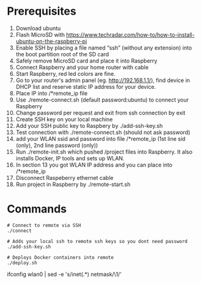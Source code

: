 # Prerequisites
1. Download ubuntu
2. Flash MicroSD with https://www.techradar.com/how-to/how-to-install-ubuntu-on-the-raspberry-pi
3. Enable SSH by placing a file named “ssh” (without any extension) into the boot partition root of the SD card
4. Safely remove MicroSD card and place it into Raspberry
5. Connect Raspberry and your home router with cable
6. Start Raspberry, red led colors are fine. 
6. Go to your router's admin panel (eg. http://192.168.1.1/), find device in DHCP list and reserve static IP address for your device.
7. Place IP into /*remote_ip file
8. Use ./remote-connect.sh (default password:ubuntu) to connect your Raspberry
9. Change password per request and exit from ssh connection by exit
10. Create SSH key on your local machine
11. Add your SSH public key to Raspbery by ./add-ssh-key.sh
12. Test connection with ./remote-connect.sh (should not ask password)
13. add your WLAN ssid and password into file /*remote_ip (1st line sid (only), 2nd line password (only))
14. Run ./remote-init.sh which pushed /project files into Raspberry. It also installs Docker, IP tools and sets up WLAN.
15. In section 13 you got WLAN IP address and you can place into /*remote_ip
16. Disconnect Raspeberry ethernet cable
17. Run project in Raspberry by ./remote-start.sh


# Commands

```
# Connect to remote via SSH
./connect

# Adds your local ssh to remote ssh keys so you dont need password
./add-ssh-key.sh

# Deploys Docker containers into remote
./deploy.sh

```


ifconfig wlan0 | sed -e 's/inet\(.*\)  netmask/\1/'
